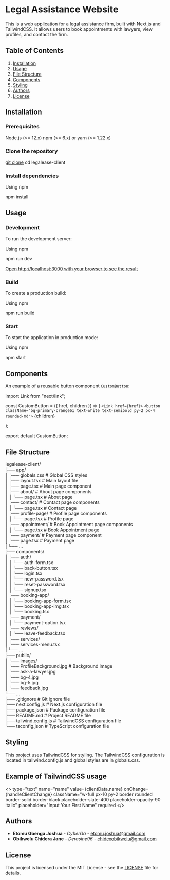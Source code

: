 # Legal Assistance Website

This is a web application for a legal assistance firm, built with Next.js and TailwindCSS. It allows users to book appointments with lawyers, view profiles, and contact the firm.

## Table of Contents

1. [Installation](#installation)
2. [Usage](#usage)
3. [File Structure](#file-structure)
4. [Components](#components)
5. [Styling](#styling)
6. [Authors](#authors)
7. [License](#license)

## Installation

### Prerequisites

Node.js (>= 12.x)
npm (>= 6.x) or yarn (>= 1.22.x)

### Clone the repository

[git clone](https://github.com/Project-legalease/legalease-client.git)
cd legalease-client

### Install dependencies

Using npm

npm install

## Usage

### Development

To run the development server:

Using npm

npm run dev

[Open http://localhost:3000 with your browser to see the result](http://localhost:3000)

### Build

To create a production build:

Using npm

npm run build

### Start

To start the application in production mode:

Using npm

npm start

## Components

An example of a reusable button component `CustomButton`:

import Link from "next/link";

const CustomButton = ({ href, children }) => (
`<Link href={href}>`
`<button className="bg-primary-orange61 text-white text-semibold py-2 px-4 rounded-md">`
{children}
</button>

  </Link>
);

export default CustomButton;

## File Structure

legalease-client/  
├── app/  
│   ├── globals.css                # Global CSS styles  
│   ├── layout.tsx                 # Main layout file  
│   ├── page.tsx                   # Main page component  
│   ├── about/                     # About page components  
│   │   └── page.tsx               # About page  
│   ├── contact/                   # Contact page components  
│   │   └── page.tsx               # Contact page  
│   ├── profile-page/              # Profile page components  
│   │   └── page.tsx               # Profile page  
│   ├── appointment/               # Book Appointment page components  
│   │   └── page.tsx               # Book Appointment page  
│   └── payment/                   # Payment page component  
│       └── page.tsx               # Payment page  
|   └── ...  
├── components/  
│   ├── auth/  
│   │   └── auth-form.tsx  
│   │   └── back-button.tsx  
│   │   └── login.tsx  
│   │   └── new-password.tsx  
│   │   └── reset-password.tsx  
│   │   └── signup.tsx  
│   ├── booking-app/  
│   │   └── booking-app-form.tsx  
│   │   └── booking-app-img.tsx  
│   │   └── booking.tsx  
│   ├── payment/  
│   │   └── payment-option.tsx  
│   ├── reviews/  
│   │   └── leave-feedback.tsx  
│   ├── services/  
│       └── services-menu.tsx  
|   └── ...  
├── public/  
│   └── images/  
│       └── ProfileBackground.jpg  # Background image  
│       └── ask-a-lawyer.jpg  
│       └── bg-4.jpg  
│       └── bg-5.jpg  
│       └── feedback.jpg  
        └── ...  
├── .gitignore                     # Git ignore file  
├── next.config.js                 # Next.js configuration file  
├── package.json                   # Package configuration file  
├── README.md                      # Project README file  
├── tailwind.config.js             # TailwindCSS configuration file  
└── tsconfig.json                  # TypeScript configuration file  

## Styling

This project uses TailwindCSS for styling. The TailwindCSS configuration is located in tailwind.config.js and global styles are in globals.css.

## Example of TailwindCSS usage

<>
type="text"
name="name"
value={clientData.name}
onChange={handleClientChange}
className="w-full px-10 py-2 border rounded border-solid border-black placeholder-slate-400 placeholder-opacity-90 italic"
placeholder="Input Your First Name"
required
</>

## Authors

- **Etomu Gbenga Joshua** - *CyberGa* - [etomu.joshua@gmail.com](mailto:etomu.joshua@gmail.com)  
- **Obikwelu Chidera Jane** - *Derasine96* - [chidexobikwelu@gmail.com](mailto:chidexobikwelu@gmail.com)

## License

This project is licensed under the MIT License - see the [LICENSE](LICENSE) file for details.
